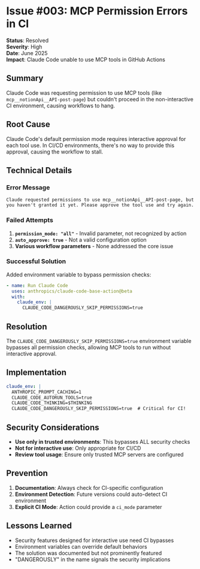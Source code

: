# Issue #003: MCP Permission Errors in CI

**Status**: Resolved  
**Severity**: High  
**Date**: June 2025  
**Impact**: Claude Code unable to use MCP tools in GitHub Actions

## Summary

Claude Code was requesting permission to use MCP tools (like `mcp__notionApi__API-post-page`) but couldn't proceed in the non-interactive CI environment, causing workflows to hang.

## Root Cause

Claude Code's default permission mode requires interactive approval for each tool use. In CI/CD environments, there's no way to provide this approval, causing the workflow to stall.

## Technical Details

### Error Message

```
Claude requested permissions to use mcp__notionApi__API-post-page, but you haven't granted it yet. Please approve the tool use and try again.
```

### Failed Attempts

1. **`permission_mode: "all"`** - Invalid parameter, not recognized by action
2. **`auto_approve: true`** - Not a valid configuration option
3. **Various workflow parameters** - None addressed the core issue

### Successful Solution

Added environment variable to bypass permission checks:

```yaml
- name: Run Claude Code
  uses: anthropics/claude-code-base-action@beta
  with:
    claude_env: |
      CLAUDE_CODE_DANGEROUSLY_SKIP_PERMISSIONS=true
```

## Resolution

The `CLAUDE_CODE_DANGEROUSLY_SKIP_PERMISSIONS=true` environment variable bypasses all permission checks, allowing MCP tools to run without interactive approval.

## Implementation

```yaml
claude_env: |
  ANTHROPIC_PROMPT_CACHING=1
  CLAUDE_CODE_AUTORUN_TOOLS=true
  CLAUDE_CODE_THINKING=$THINKING
  CLAUDE_CODE_DANGEROUSLY_SKIP_PERMISSIONS=true  # Critical for CI!
```

## Security Considerations

- **Use only in trusted environments**: This bypasses ALL security checks
- **Not for interactive use**: Only appropriate for CI/CD
- **Review tool usage**: Ensure only trusted MCP servers are configured

## Prevention

1. **Documentation**: Always check for CI-specific configuration
2. **Environment Detection**: Future versions could auto-detect CI environment
3. **Explicit CI Mode**: Action could provide a `ci_mode` parameter

## Lessons Learned

- Security features designed for interactive use need CI bypasses
- Environment variables can override default behaviors
- The solution was documented but not prominently featured
- "DANGEROUSLY" in the name signals the security implications